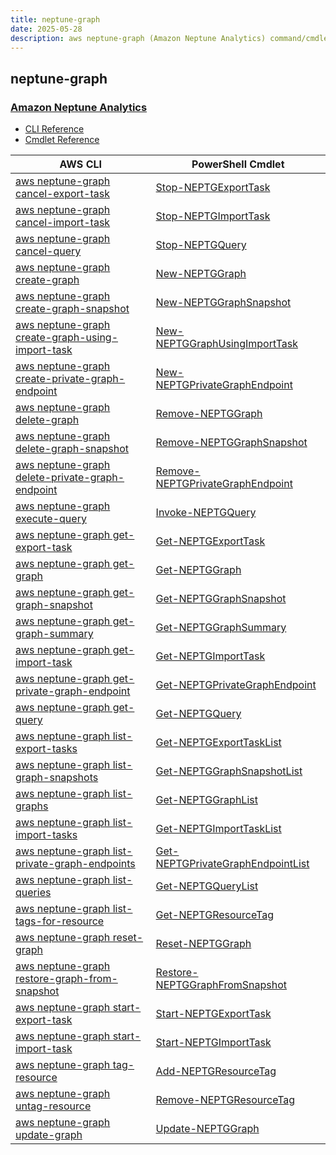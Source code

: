 ```yaml
---
title: neptune-graph
date: 2025-05-28
description: aws neptune-graph (Amazon Neptune Analytics) command/cmdlet list.
---
```


## neptune-graph

### [Amazon Neptune Analytics](https://aws.amazon.com/neptune/)

* [CLI Reference](https://awscli.amazonaws.com/v2/documentation/api/latest/reference/neptune-graph/index.html)
* [Cmdlet Reference](https://docs.aws.amazon.com/powershell/latest/reference/items/NeptuneGraph_cmdlets.html)

|AWS CLI|PowerShell Cmdlet|
|----|----|
|[aws neptune-graph cancel-export-task](https://awscli.amazonaws.com/v2/documentation/api/latest/reference/neptune-graph/cancel-export-task.html)|[Stop-NEPTGExportTask](https://docs.aws.amazon.com/powershell/latest/reference/items/Stop-NEPTGExportTask.html)|
|[aws neptune-graph cancel-import-task](https://awscli.amazonaws.com/v2/documentation/api/latest/reference/neptune-graph/cancel-import-task.html)|[Stop-NEPTGImportTask](https://docs.aws.amazon.com/powershell/latest/reference/items/Stop-NEPTGImportTask.html)|
|[aws neptune-graph cancel-query](https://awscli.amazonaws.com/v2/documentation/api/latest/reference/neptune-graph/cancel-query.html)|[Stop-NEPTGQuery](https://docs.aws.amazon.com/powershell/latest/reference/items/Stop-NEPTGQuery.html)|
|[aws neptune-graph create-graph](https://awscli.amazonaws.com/v2/documentation/api/latest/reference/neptune-graph/create-graph.html)|[New-NEPTGGraph](https://docs.aws.amazon.com/powershell/latest/reference/items/New-NEPTGGraph.html)|
|[aws neptune-graph create-graph-snapshot](https://awscli.amazonaws.com/v2/documentation/api/latest/reference/neptune-graph/create-graph-snapshot.html)|[New-NEPTGGraphSnapshot](https://docs.aws.amazon.com/powershell/latest/reference/items/New-NEPTGGraphSnapshot.html)|
|[aws neptune-graph create-graph-using-import-task](https://awscli.amazonaws.com/v2/documentation/api/latest/reference/neptune-graph/create-graph-using-import-task.html)|[New-NEPTGGraphUsingImportTask](https://docs.aws.amazon.com/powershell/latest/reference/items/New-NEPTGGraphUsingImportTask.html)|
|[aws neptune-graph create-private-graph-endpoint](https://awscli.amazonaws.com/v2/documentation/api/latest/reference/neptune-graph/create-private-graph-endpoint.html)|[New-NEPTGPrivateGraphEndpoint](https://docs.aws.amazon.com/powershell/latest/reference/items/New-NEPTGPrivateGraphEndpoint.html)|
|[aws neptune-graph delete-graph](https://awscli.amazonaws.com/v2/documentation/api/latest/reference/neptune-graph/delete-graph.html)|[Remove-NEPTGGraph](https://docs.aws.amazon.com/powershell/latest/reference/items/Remove-NEPTGGraph.html)|
|[aws neptune-graph delete-graph-snapshot](https://awscli.amazonaws.com/v2/documentation/api/latest/reference/neptune-graph/delete-graph-snapshot.html)|[Remove-NEPTGGraphSnapshot](https://docs.aws.amazon.com/powershell/latest/reference/items/Remove-NEPTGGraphSnapshot.html)|
|[aws neptune-graph delete-private-graph-endpoint](https://awscli.amazonaws.com/v2/documentation/api/latest/reference/neptune-graph/delete-private-graph-endpoint.html)|[Remove-NEPTGPrivateGraphEndpoint](https://docs.aws.amazon.com/powershell/latest/reference/items/Remove-NEPTGPrivateGraphEndpoint.html)|
|[aws neptune-graph execute-query](https://awscli.amazonaws.com/v2/documentation/api/latest/reference/neptune-graph/execute-query.html)|[Invoke-NEPTGQuery](https://docs.aws.amazon.com/powershell/latest/reference/items/Invoke-NEPTGQuery.html)|
|[aws neptune-graph get-export-task](https://awscli.amazonaws.com/v2/documentation/api/latest/reference/neptune-graph/get-export-task.html)|[Get-NEPTGExportTask](https://docs.aws.amazon.com/powershell/latest/reference/items/Get-NEPTGExportTask.html)|
|[aws neptune-graph get-graph](https://awscli.amazonaws.com/v2/documentation/api/latest/reference/neptune-graph/get-graph.html)|[Get-NEPTGGraph](https://docs.aws.amazon.com/powershell/latest/reference/items/Get-NEPTGGraph.html)|
|[aws neptune-graph get-graph-snapshot](https://awscli.amazonaws.com/v2/documentation/api/latest/reference/neptune-graph/get-graph-snapshot.html)|[Get-NEPTGGraphSnapshot](https://docs.aws.amazon.com/powershell/latest/reference/items/Get-NEPTGGraphSnapshot.html)|
|[aws neptune-graph get-graph-summary](https://awscli.amazonaws.com/v2/documentation/api/latest/reference/neptune-graph/get-graph-summary.html)|[Get-NEPTGGraphSummary](https://docs.aws.amazon.com/powershell/latest/reference/items/Get-NEPTGGraphSummary.html)|
|[aws neptune-graph get-import-task](https://awscli.amazonaws.com/v2/documentation/api/latest/reference/neptune-graph/get-import-task.html)|[Get-NEPTGImportTask](https://docs.aws.amazon.com/powershell/latest/reference/items/Get-NEPTGImportTask.html)|
|[aws neptune-graph get-private-graph-endpoint](https://awscli.amazonaws.com/v2/documentation/api/latest/reference/neptune-graph/get-private-graph-endpoint.html)|[Get-NEPTGPrivateGraphEndpoint](https://docs.aws.amazon.com/powershell/latest/reference/items/Get-NEPTGPrivateGraphEndpoint.html)|
|[aws neptune-graph get-query](https://awscli.amazonaws.com/v2/documentation/api/latest/reference/neptune-graph/get-query.html)|[Get-NEPTGQuery](https://docs.aws.amazon.com/powershell/latest/reference/items/Get-NEPTGQuery.html)|
|[aws neptune-graph list-export-tasks](https://awscli.amazonaws.com/v2/documentation/api/latest/reference/neptune-graph/list-export-tasks.html)|[Get-NEPTGExportTaskList](https://docs.aws.amazon.com/powershell/latest/reference/items/Get-NEPTGExportTaskList.html)|
|[aws neptune-graph list-graph-snapshots](https://awscli.amazonaws.com/v2/documentation/api/latest/reference/neptune-graph/list-graph-snapshots.html)|[Get-NEPTGGraphSnapshotList](https://docs.aws.amazon.com/powershell/latest/reference/items/Get-NEPTGGraphSnapshotList.html)|
|[aws neptune-graph list-graphs](https://awscli.amazonaws.com/v2/documentation/api/latest/reference/neptune-graph/list-graphs.html)|[Get-NEPTGGraphList](https://docs.aws.amazon.com/powershell/latest/reference/items/Get-NEPTGGraphList.html)|
|[aws neptune-graph list-import-tasks](https://awscli.amazonaws.com/v2/documentation/api/latest/reference/neptune-graph/list-import-tasks.html)|[Get-NEPTGImportTaskList](https://docs.aws.amazon.com/powershell/latest/reference/items/Get-NEPTGImportTaskList.html)|
|[aws neptune-graph list-private-graph-endpoints](https://awscli.amazonaws.com/v2/documentation/api/latest/reference/neptune-graph/list-private-graph-endpoints.html)|[Get-NEPTGPrivateGraphEndpointList](https://docs.aws.amazon.com/powershell/latest/reference/items/Get-NEPTGPrivateGraphEndpointList.html)|
|[aws neptune-graph list-queries](https://awscli.amazonaws.com/v2/documentation/api/latest/reference/neptune-graph/list-queries.html)|[Get-NEPTGQueryList](https://docs.aws.amazon.com/powershell/latest/reference/items/Get-NEPTGQueryList.html)|
|[aws neptune-graph list-tags-for-resource](https://awscli.amazonaws.com/v2/documentation/api/latest/reference/neptune-graph/list-tags-for-resource.html)|[Get-NEPTGResourceTag](https://docs.aws.amazon.com/powershell/latest/reference/items/Get-NEPTGResourceTag.html)|
|[aws neptune-graph reset-graph](https://awscli.amazonaws.com/v2/documentation/api/latest/reference/neptune-graph/reset-graph.html)|[Reset-NEPTGGraph](https://docs.aws.amazon.com/powershell/latest/reference/items/Reset-NEPTGGraph.html)|
|[aws neptune-graph restore-graph-from-snapshot](https://awscli.amazonaws.com/v2/documentation/api/latest/reference/neptune-graph/restore-graph-from-snapshot.html)|[Restore-NEPTGGraphFromSnapshot](https://docs.aws.amazon.com/powershell/latest/reference/items/Restore-NEPTGGraphFromSnapshot.html)|
|[aws neptune-graph start-export-task](https://awscli.amazonaws.com/v2/documentation/api/latest/reference/neptune-graph/start-export-task.html)|[Start-NEPTGExportTask](https://docs.aws.amazon.com/powershell/latest/reference/items/Start-NEPTGExportTask.html)|
|[aws neptune-graph start-import-task](https://awscli.amazonaws.com/v2/documentation/api/latest/reference/neptune-graph/start-import-task.html)|[Start-NEPTGImportTask](https://docs.aws.amazon.com/powershell/latest/reference/items/Start-NEPTGImportTask.html)|
|[aws neptune-graph tag-resource](https://awscli.amazonaws.com/v2/documentation/api/latest/reference/neptune-graph/tag-resource.html)|[Add-NEPTGResourceTag](https://docs.aws.amazon.com/powershell/latest/reference/items/Add-NEPTGResourceTag.html)|
|[aws neptune-graph untag-resource](https://awscli.amazonaws.com/v2/documentation/api/latest/reference/neptune-graph/untag-resource.html)|[Remove-NEPTGResourceTag](https://docs.aws.amazon.com/powershell/latest/reference/items/Remove-NEPTGResourceTag.html)|
|[aws neptune-graph update-graph](https://awscli.amazonaws.com/v2/documentation/api/latest/reference/neptune-graph/update-graph.html)|[Update-NEPTGGraph](https://docs.aws.amazon.com/powershell/latest/reference/items/Update-NEPTGGraph.html)|

